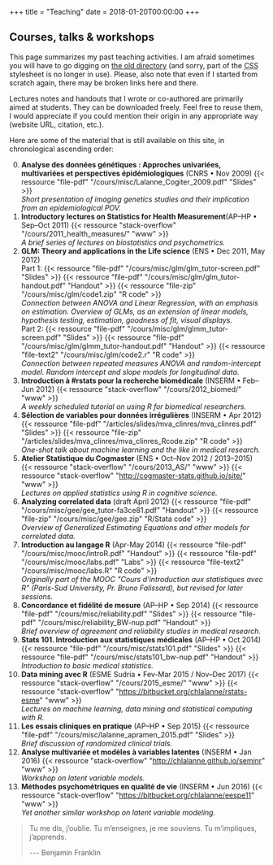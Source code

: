 +++
title = "Teaching"
date = 2018-01-20T00:00:00
+++

## Courses, talks & workshops

This page summarizes my past teaching activities. I am afraid sometimes you will have to go digging on [the old directory](https://aliquote.org/cours/) (and sorry, part of the <abbr title="Cascading Style Sheet">CSS</abbr> stylesheet is no longer in use). Please, also note that even if I started from scratch again, there may be broken links here and there.

Lectures notes and handouts that I wrote or co-authored are primarily aimed at students. They can be downloaded freely. Feel free to reuse them, I would appreciate if you could mention their origin in any appropriate way (website URL, citation, etc.).

Here are some of the material that is still available on this site, in chronological ascending order:

0. **Analyse des données génétiques : Approches univariées, multivariées et perspectives épidémiologiques** (CNRS • Nov 2009)
    {{< ressource "file-pdf" "/cours/misc/Lalanne_Cogiter_2009.pdf" "Slides" >}}  
    *Short presentation of imaging genetics studies and their implication from an epidemiological POV.*
1. **Introductory lectures on Statistics for Health Measurement**(AP–HP • Sep–Oct 2011)
    {{< ressource "stack-overflow" "/cours/2011_health_measures/" "www" >}}  
    *A brief series of lectures on biostatistics and psychometrics.*
2. **GLM: Theory and applications in the Life science** (ENS • Dec 2011, May 2012)  
    Part 1: 
    {{< ressource "file-pdf" "/cours/misc/glm/glm_tutor-screen.pdf" "Slides" >}}
    {{< ressource "file-pdf" "/cours/misc/glm/glm_tutor-handout.pdf" "Handout" >}}
    {{< ressource "file-zip" "/cours/misc/glm/code1.zip" "R code" >}}  
    *Connection between ANOVA and Linear Regression, with an emphasis on estimation. Overview of GLMs, as an extension of linear models, hypothesis testing, estimation, goodness of fit, visual displays.*  
    Part 2: 
    {{< ressource "file-pdf" "/cours/misc/glm/glmm_tutor-screen.pdf" "Slides" >}}
    {{< ressource "file-pdf" "/cours/misc/glm/glmm_tutor-handout.pdf" "Handout" >}}
    {{< ressource "file-text2" "/cours/misc/glm/code2.r" "R code" >}}  
    *Connection between repeated measures ANOVA and random-intercept model. Random intercept and slope models for longitudinal data.*
3. **Introduction à #rstats pour la recherche biomédicale** (INSERM • Feb–Jun 2012) 
    {{< ressource "stack-overflow" "/cours/2012_biomed/" "www" >}}  
    *A weekly scheduled tutorial on using R for biomedical researchers.*
4. **Sélection de variables pour données irrégulières** (INSERM • Apr 2012)
    {{< ressource "file-pdf" "/articles/slides/mva_clinres/mva_clinres.pdf" "Slides" >}}
    {{< ressource "file-zip" "/articles/slides/mva_clinres/mva_clinres_Rcode.zip" "R code" >}}  
    *One-shot talk about machine learning and the like in medical research.*
5. **Atelier Statistique du Cogmaster** (ENS • Oct–Nov 2012 / 2013–2015)
    {{< ressource "stack-overflow" "/cours/2013_AS/" "www" >}}
    {{< ressource "stack-overflow" "http://cogmaster-stats.github.io/site/" "www" >}}  
    *Lectures on applied statistics using R in cognitive science.*
6. **Analyzing correlated data** (draft April 2012)
    {{< ressource "file-pdf" "/cours/misc/gee/gee_tutor-fa3ce81.pdf" "Handout" >}}
    {{< ressource "file-zip" "/cours/misc/gee/gee.zip" "R/Stata code" >}}  
    *Overview of Generalized Estimating Equations and other models for correlated data.*
7. **Introduction au langage R** (Apr-May 2014)
    {{< ressource "file-pdf" "/cours/misc/mooc/introR.pdf" "Handout" >}}
    {{< ressource "file-pdf" "/cours/misc/mooc/labs.pdf" "Labs" >}}
    {{< ressource "file-text2" "/cours/misc/mooc/labs.R" "R code" >}}  
    *Originally part of the MOOC "Cours d'introduction aux statistiques avec R" (Paris-Sud University, Pr. Bruno Falissard), but revised for later sessions.*
8. **Concordance et fidélité de mesure** (AP–HP • Sep 2014) 
    {{< ressource "file-pdf" "/cours/misc/reliability.pdf" "Slides" >}}
    {{< ressource "file-pdf" "/cours/misc/reliability_BW-nup.pdf" "Handout" >}}  
    *Brief overview of agreement and reliability studies in medical research.*
9. **Stats 101. Introduction aux statistiques médicales** (AP–HP • Oct 2014)
    {{< ressource "file-pdf" "/cours/misc/stats101.pdf" "Slides" >}}
    {{< ressource "file-pdf" "/cours/misc/stats101_bw-nup.pdf" "Handout" >}}  
    *Introduction to basic medical statistics.*
10. **Data mining avec R** (ESME Sudria • Fev-Mar 2015 / Nov–Dec 2017)
    {{< ressource "stack-overflow" "/cours/2015_esme/" "www" >}}
    {{< ressource "stack-overflow" "https://bitbucket.org/chlalanne/rstats-esme" "www" >}}  
    *Lectures on machine learning, data mining and statistical computing with R.*
11. **Les essais cliniques en pratique** (AP–HP • Sep 2015) 
    {{< ressource "file-pdf" "/cours/misc/lalanne_apramen_2015.pdf" "Slides" >}}  
    *Brief discussion of randomized clinical trials.*
12. **Analyse multivariée et modèles à variables latentes** (INSERM • Jan 2016)
    {{< ressource "stack-overflow" "http://chlalanne.github.io/seminr" "www" >}}  
    *Workshop on latent variable models.*
13. **Méthodes psychométriques en qualité de vie**  (INSERM • Jun 2016)
    {{< ressource "stack-overflow" "https://bitbucket.org/chlalanne/eespe11" "www" >}}  
    *Yet another similar workshop on latent variable modeling.*

 
      
      
      
> Tu me dis, j’oublie. Tu m’enseignes, je me souviens. Tu m’impliques, j’apprends.
>
> --- Benjamin Franklin

